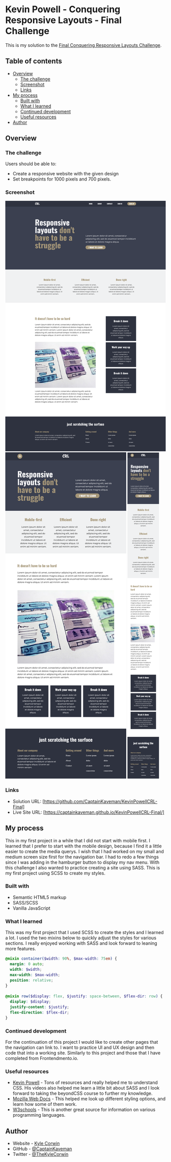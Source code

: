 # Kevin Powell - Conquering Responsive Layouts - Final Challenge

This is my solution to the [Final Conquering Responsive Layouts Challenge](https://courses.kevinpowell.co/conquering-responsive-layouts).

## Table of contents

- [Overview](#overview)
  - [The challenge](#the-challenge)
  - [Screenshot](#screenshot)
  - [Links](#links)
- [My process](#my-process)
  - [Built with](#built-with)
  - [What I learned](#what-i-learned)
  - [Continued development](#continued-development)
  - [Useful resources](#useful-resources)
- [Author](#author)

## Overview

### The challenge

Users should be able to:

- Create a responsive website with the given design
- Set breakpoints for 1000 pixels and 700 pixels.

### Screenshot

![1440px Screen Shot](./img/screenshots/full%20size%20resolution.png)
![820px Screen Shot](./img/screenshots/md%20size%20resolution.png)
![375px Screen Shot](./img/screenshots/sm%20size%20resolution.png)

### Links

- Solution URL: [https://github.com/CaptainKaveman/KevinPowellCRL-Final]
- Live Site URL: [https://captainkaveman.github.io/KevinPowellCRL-Final/]

## My process

This in my first project in a while that I did not start with mobile first. I learned that I prefer to start with the mobile design, because I find it a little easier to create the media querys. I wish that I had worked on my small and medium screen size first for the navigation bar. I had to redo a few things since I was adding in the hamburger button to display my nav menu. With this challenge I also wanted to practice creating a site using SASS. This is my first project using SCSS to create my styles.

### Built with

- Semantic HTML5 markup
- SASS/SCSS
- Vanilla JavaScript

### What I learned

This was my first project that I used SCSS to create the styles and I learned a lot. I used the two mixins below to quickly adjust the styles for various sections. I really enjoyed working with SASS and look forward to leaning more features.

```scss
@mixin container($width: 90%, $max-width: 75em) {
  margin: 0 auto;
  width: $width;
  max-width: $max-width;
  position: relative;
}

@mixin row($display: flex, $justify: space-between, $flex-dir: row) {
  display: $display;
  justify-content: $justify;
  flex-direction: $flex-dir;
}
```

### Continued development

For the continuation of this project I would like to create other pages that the navigation can link to. I want to practice UI and UX design and then code that into a working site. Similarly to this project and those that I have completed from Frontendmento.io.

### Useful resources

- [Kevin Powell](https://www.youtube.com/kepowob) - Tons of resources and really helped me to understand CSS. His videos also helped me learn a little bit about SASS and I look forward to taking the beyondCSS course to further my knowledge.
- [Mozilla Web Docs](https://developer.mozilla.org/en-US/docs/Web) - This helped me look up different styling options, and learn how some of them work.
- [W3schools](w3schools.com) - This is another great source for information on various programming languages.

## Author

- Website - [Kyle Corwin](https://www.kylecor.win)
- GitHub - [@CaptainKaveman](https://github.com/CaptainKaveman)
- Twitter - [@TheKyleCorwin](https://www.twitter.com/TheKyleCorwin)
